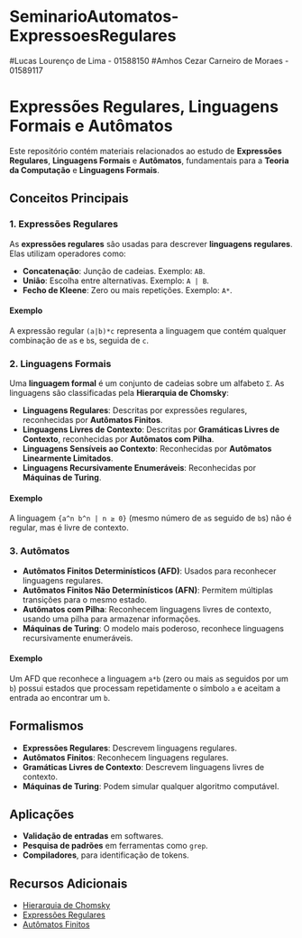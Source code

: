 # SeminarioAutomatos-ExpressoesRegulares

#Lucas Lourenço de Lima - 01588150
#Amhos Cezar Carneiro de Moraes - 01589117



# Expressões Regulares, Linguagens Formais e Autômatos

Este repositório contém materiais relacionados ao estudo de **Expressões Regulares**, **Linguagens Formais** e **Autômatos**, fundamentais para a **Teoria da Computação** e **Linguagens Formais**.

## Conceitos Principais

### 1. Expressões Regulares
As **expressões regulares** são usadas para descrever **linguagens regulares**. Elas utilizam operadores como:

- **Concatenação**: Junção de cadeias. Exemplo: `AB`.
- **União**: Escolha entre alternativas. Exemplo: `A | B`.
- **Fecho de Kleene**: Zero ou mais repetições. Exemplo: `A*`.

#### Exemplo
A expressão regular `(a|b)*c` representa a linguagem que contém qualquer combinação de `a`s e `b`s, seguida de `c`.

### 2. Linguagens Formais
Uma **linguagem formal** é um conjunto de cadeias sobre um alfabeto `Σ`. As linguagens são classificadas pela **Hierarquia de Chomsky**:

- **Linguagens Regulares**: Descritas por expressões regulares, reconhecidas por **Autômatos Finitos**.
- **Linguagens Livres de Contexto**: Descritas por **Gramáticas Livres de Contexto**, reconhecidas por **Autômatos com Pilha**.
- **Linguagens Sensíveis ao Contexto**: Reconhecidas por **Autômatos Linearmente Limitados**.
- **Linguagens Recursivamente Enumeráveis**: Reconhecidas por **Máquinas de Turing**.

#### Exemplo
A linguagem `{a^n b^n | n ≥ 0}` (mesmo número de `a`s seguido de `b`s) não é regular, mas é livre de contexto.

### 3. Autômatos
- **Autômatos Finitos Determinísticos (AFD)**: Usados para reconhecer linguagens regulares.
- **Autômatos Finitos Não Determinísticos (AFN)**: Permitem múltiplas transições para o mesmo estado.
- **Autômatos com Pilha**: Reconhecem linguagens livres de contexto, usando uma pilha para armazenar informações.
- **Máquinas de Turing**: O modelo mais poderoso, reconhece linguagens recursivamente enumeráveis.

#### Exemplo
Um AFD que reconhece a linguagem `a*b` (zero ou mais `a`s seguidos por um `b`) possui estados que processam repetidamente o símbolo `a` e aceitam a entrada ao encontrar um `b`.

## Formalismos
- **Expressões Regulares**: Descrevem linguagens regulares.
- **Autômatos Finitos**: Reconhecem linguagens regulares.
- **Gramáticas Livres de Contexto**: Descrevem linguagens livres de contexto.
- **Máquinas de Turing**: Podem simular qualquer algoritmo computável.

## Aplicações
- **Validação de entradas** em softwares.
- **Pesquisa de padrões** em ferramentas como `grep`.
- **Compiladores**, para identificação de tokens.

## Recursos Adicionais
- [Hierarquia de Chomsky](https://en.wikipedia.org/wiki/Chomsky_hierarchy)
- [Expressões Regulares](https://en.wikipedia.org/wiki/Regular_expression)
- [Autômatos Finitos](https://en.wikipedia.org/wiki/Finite-state_machine)
